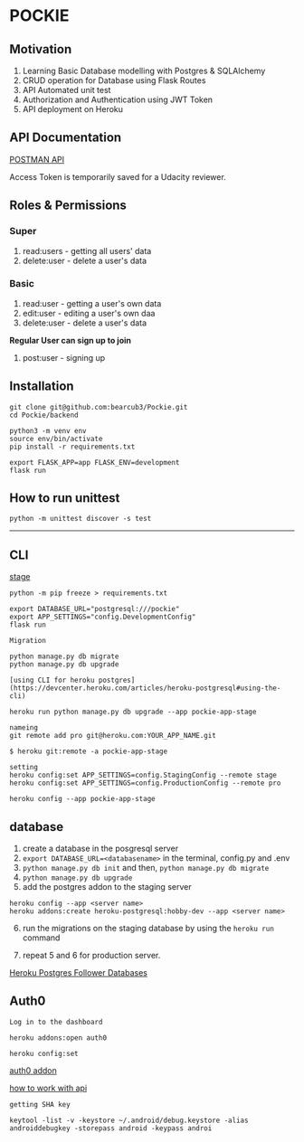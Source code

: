 # POCKIE

## Motivation

1. Learning Basic Database modelling with Postgres & SQLAlchemy
2. CRUD operation for Database using Flask Routes
3. API Automated unit test
4. Authorization and Authentication using JWT Token
5. API deployment on Heroku

## API Documentation

[POSTMAN API](https://documenter.getpostman.com/view/8407217/TVmTca9m)    

Access Token is temporarily saved for a Udacity reviewer.


## Roles & Permissions

### Super

1. read:users - getting all users' data
2. delete:user - delete a user's data

### Basic

1. read:user - getting a user's own data
2. edit:user - editing a user's own daa
3. delete:user - delete a user's data

**Regular User can sign up to join**    

1. post:user - signing up


## Installation

```
git clone git@github.com:bearcub3/Pockie.git
cd Pockie/backend

python3 -m venv env
source env/bin/activate
pip install -r requirements.txt

export FLASK_APP=app FLASK_ENV=development
flask run
```



## How to run unittest

`python -m unittest discover -s test`




---

## CLI

[stage](https://pockie-app-stage.herokuapp.com/)

```
python -m pip freeze > requirements.txt

export DATABASE_URL="postgresql:///pockie"
export APP_SETTINGS="config.DevelopmentConfig"
flask run
```

```
Migration

python manage.py db migrate
python manage.py db upgrade

[using CLI for heroku postgres](https://devcenter.heroku.com/articles/heroku-postgresql#using-the-cli)

heroku run python manage.py db upgrade --app pockie-app-stage
```

```
nameing
git remote add pro git@heroku.com:YOUR_APP_NAME.git

$ heroku git:remote -a pockie-app-stage

setting
heroku config:set APP_SETTINGS=config.StagingConfig --remote stage
heroku config:set APP_SETTINGS=config.ProductionConfig --remote pro

heroku config --app pockie-app-stage

```

## database

1. create a database in the posgresql server
2. `export DATABASE_URL=<databasename>` in the terminal, config.py and .env
3. `python manage.py db init` and then, `python manage.py db migrate`
4. `python manage.py db upgrade`
5. add the postgres addon to the staging server

```
heroku config --app <server name>
heroku addons:create heroku-postgresql:hobby-dev --app <server name>
```

6. run the migrations on the staging database by using the `heroku run` command

7. repeat 5 and 6 for production server.

[Heroku Postgres Follower Databases](https://devcenter.heroku.com/articles/heroku-postgres-follower-databases)



## Auth0

```
Log in to the dashboard

heroku addons:open auth0

heroku config:set 
```

[auth0 addon](https://devcenter.heroku.com/articles/auth0#provisioning-the-add-on)

[how to work with api](https://github.com/auth0-samples/auth0-react-samples/tree/master/Sample-01)


```
getting SHA key

keytool -list -v -keystore ~/.android/debug.keystore -alias androiddebugkey -storepass android -keypass androi
```